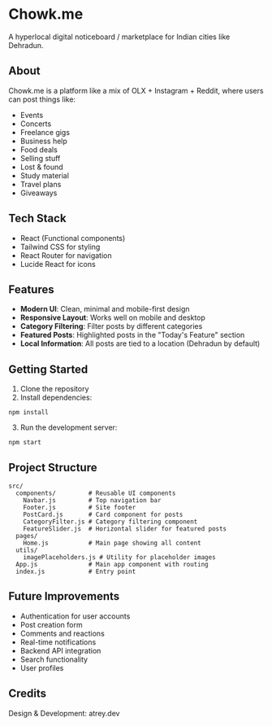 # Chowk.me

A hyperlocal digital noticeboard / marketplace for Indian cities like Dehradun.

## About

Chowk.me is a platform like a mix of OLX + Instagram + Reddit, where users can post things like:
- Events
- Concerts
- Freelance gigs
- Business help
- Food deals
- Selling stuff
- Lost & found
- Study material
- Travel plans
- Giveaways

## Tech Stack

- React (Functional components)
- Tailwind CSS for styling
- React Router for navigation
- Lucide React for icons

## Features

- **Modern UI**: Clean, minimal and mobile-first design
- **Responsive Layout**: Works well on mobile and desktop
- **Category Filtering**: Filter posts by different categories
- **Featured Posts**: Highlighted posts in the "Today's Feature" section
- **Local Information**: All posts are tied to a location (Dehradun by default)

## Getting Started

1. Clone the repository
2. Install dependencies:
```
npm install
```
3. Run the development server:
```
npm start
```

## Project Structure

```
src/
  components/         # Reusable UI components
    Navbar.js         # Top navigation bar
    Footer.js         # Site footer
    PostCard.js       # Card component for posts
    CategoryFilter.js # Category filtering component
    FeatureSlider.js  # Horizontal slider for featured posts
  pages/
    Home.js           # Main page showing all content
  utils/
    imagePlaceholders.js # Utility for placeholder images
  App.js              # Main app component with routing
  index.js            # Entry point
```

## Future Improvements

- Authentication for user accounts
- Post creation form
- Comments and reactions
- Real-time notifications
- Backend API integration
- Search functionality
- User profiles

## Credits

Design & Development: atrey.dev